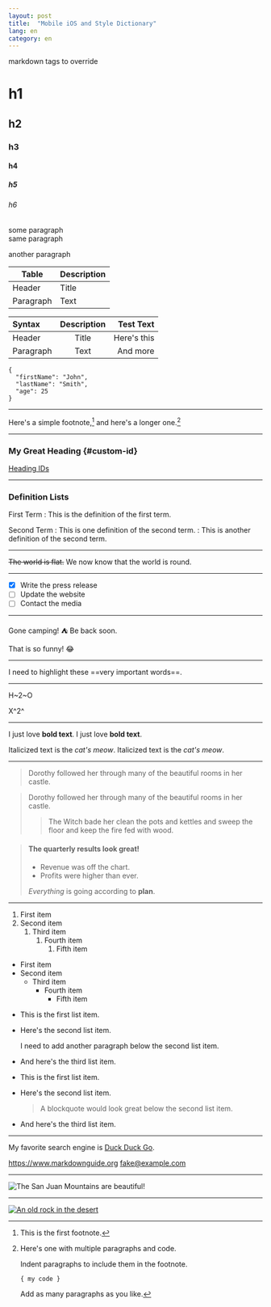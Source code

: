 ```yaml
---
layout: post
title:  "Mobile iOS and Style Dictionary"
lang: en
category: en
---
```


markdown tags to override

# h1
## h2
### h3
#### h4
##### h5
###### h6

some paragraph  
same paragraph

another paragraph

| Table     | Description |
| --------- | ----------- |
| Header    | Title       |
| Paragraph | Text        |


| Syntax    | Description |   Test Text |
| :-------- | :---------: | ----------: |
| Header    |    Title    | Here's this |
| Paragraph |    Text     |    And more |

```
{
  "firstName": "John",
  "lastName": "Smith",
  "age": 25
}
```

---

Here's a simple footnote,[^1] and here's a longer one.[^bignote]

[^1]: This is the first footnote.

[^bignote]: Here's one with multiple paragraphs and code.

    Indent paragraphs to include them in the footnote.

    `{ my code }`

    Add as many paragraphs as you like.

---

### My Great Heading {#custom-id}

[Heading IDs](#custom-id)

---

### Definition Lists

First Term
: This is the definition of the first term.

Second Term
: This is one definition of the second term.
: This is another definition of the second term.


---

~~The world is flat.~~ We now know that the world is round.

---

- [x] Write the press release
- [ ] Update the website
- [ ] Contact the media

---

Gone camping! :tent: Be back soon.

That is so funny! :joy:

---

I need to highlight these ==very important words==.

---

H~2~O

X^2^

---

I just love **bold text**.
I just love __bold text__.

Italicized text is the *cat's meow*.
Italicized text is the _cat's meow_.

---

> Dorothy followed her through many of the beautiful rooms in her castle.

> Dorothy followed her through many of the beautiful rooms in her castle.
>
>> The Witch bade her clean the pots and kettles and sweep the floor and keep the fire fed with wood.

> #### The quarterly results look great!
>
> - Revenue was off the chart.
> - Profits were higher than ever.
>
>  *Everything* is going according to **plan**.

---

1. First item
2. Second item
   1. Third item
      1. Fourth item
         1. Fifth item

- First item
- Second item
  - Third item
    - Fourth item
      - Fifth item

* This is the first list item.
* Here's the second list item.

    I need to add another paragraph below the second list item.

* And here's the third list item.


* This is the first list item.
* Here's the second list item.

    > A blockquote would look great below the second list item.

* And here's the third list item.

---

My favorite search engine is [Duck Duck Go](https://duckduckgo.com "The best search engine for privacy").

<https://www.markdownguide.org>
<fake@example.com>

---

![The San Juan Mountains are beautiful!](https://mdg.imgix.net/assets/images/san-juan-mountains.jpg "San Juan Mountains")

---

[![An old rock in the desert](https://mdg.imgix.net/assets/images/shiprock.jpg "Shiprock, New Mexico by Beau Rogers")](https://www.flickr.com/photos/beaurogers/31833779864/in/photolist-Qv3rFw-34mt9F-a9Cmfy-5Ha3Zi-9msKdv-o3hgjr-hWpUte-4WMsJ1-KUQ8N-deshUb-vssBD-6CQci6-8AFCiD-zsJWT-nNfsgB-dPDwZJ-bn9JGn-5HtSXY-6CUhAL-a4UTXB-ugPum-KUPSo-fBLNm-6CUmpy-4WMsc9-8a7D3T-83KJev-6CQ2bK-nNusHJ-a78rQH-nw3NvT-7aq2qf-8wwBso-3nNceh-ugSKP-4mh4kh-bbeeqH-a7biME-q3PtTf-brFpgb-cg38zw-bXMZc-nJPELD-f58Lmo-bXMYG-bz8AAi-bxNtNT-bXMYi-bXMY6-bXMYv)

